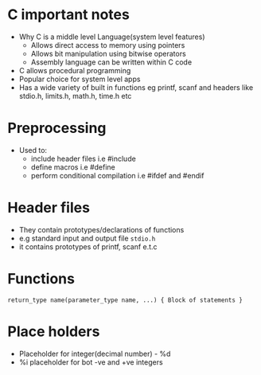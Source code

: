# C important notes
- Why C is a middle level Language(system level features)
	- Allows direct access to memory using pointers
	- Allows bit manipulation using bitwise operators
	- Assembly language can be written within C code
- C allows procedural programming
- Popular choice for system level apps
- Has a wide variety of built in functions eg printf, scanf and headers like stdio.h, limits.h, math.h, time.h etc

# Preprocessing
- Used to:
	- include header files i.e #include
	- define macros i.e #define
	- perform conditional compilation i.e #ifdef and #endif

# Header files
- They contain prototypes/declarations of functions
- e.g standard input and output file `stdio.h`
- it contains prototypes of printf, scanf e.t.c

# Functions
`return_type name(parameter_type name, ...)
{
	Block of statements
}`

# Place holders
- Placeholder for integer(decimal number) - %d
- %i placeholder for bot -ve and +ve integers 
